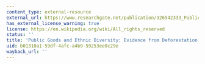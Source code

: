```yaml
---
content_type: external-resource
external_url: https://www.researchgate.net/publication/326542333_Public_Goods_and_Ethnic_Diversity_Evidence_from_Deforestation_in_Indonesia
has_external_license_warning: true
license: https://en.wikipedia.org/wiki/All_rights_reserved
status: ''
title: 'Public Goods and Ethnic Diversity: Evidence from Deforestation in Indonesia'
uid: b01310a1-59df-4afc-a4b9-59253ee0c29e
wayback_url: ''
---
```

